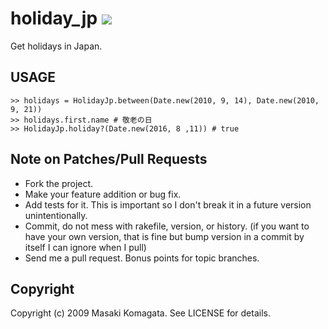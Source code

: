 # holiday_jp [<img src="https://secure.travis-ci.org/komagata/holiday_jp.png"/>](http://travis-ci.org/komagata/holiday_jp)

Get holidays in Japan.

## USAGE

    >> holidays = HolidayJp.between(Date.new(2010, 9, 14), Date.new(2010, 9, 21))
    >> holidays.first.name # 敬老の日
    >> HolidayJp.holiday?(Date.new(2016, 8 ,11)) # true

## Note on Patches/Pull Requests
 
* Fork the project.
* Make your feature addition or bug fix.
* Add tests for it. This is important so I don't break it in a
  future version unintentionally.
* Commit, do not mess with rakefile, version, or history.
  (if you want to have your own version, that is fine but
   bump version in a commit by itself I can ignore when I pull)
* Send me a pull request. Bonus points for topic branches.

## Copyright

Copyright (c) 2009 Masaki Komagata. See LICENSE for details.

